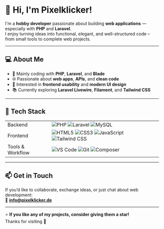 # 👋 Hi, I'm Pixelklicker!

I'm a **hobby developer** passionate about building **web applications** — especially with **PHP** and **Laravel**.  
I enjoy turning ideas into functional, elegant, and well-structured code – from small tools to complete web projects.

---

## 💻 About Me

- 🧠 Mainly coding with **PHP**, **Laravel**, and **Blade**  
- 🌐 Passionate about **web apps**, **APIs**, and **clean code**  
- 🎨 Interested in **frontend usability** and **modern UI design**  
- 📚 Currently exploring **Laravel Livewire**, **Filament**, and **Tailwind CSS** 

---

## 🧰 Tech Stack

|  |  |
|----------|-------|
| Backend | ![PHP](https://img.shields.io/badge/PHP-777BB4?style=for-the-badge&logo=php&logoColor=white) ![Laravel](https://img.shields.io/badge/Laravel-FF2D20?style=for-the-badge&logo=laravel&logoColor=white) ![MySQL](https://img.shields.io/badge/MySQL-4479A1?style=for-the-badge&logo=mysql&logoColor=white) |
| Frontend | ![HTML5](https://img.shields.io/badge/HTML5-E34F26?style=for-the-badge&logo=html5&logoColor=white) ![CSS3](https://img.shields.io/badge/CSS3-1572B6?style=for-the-badge&logo=css3&logoColor=white) ![JavaScript](https://img.shields.io/badge/JavaScript-F7DF1E?style=for-the-badge&logo=javascript&logoColor=black) ![Tailwind CSS](https://img.shields.io/badge/Tailwind_CSS-06B6D4?style=for-the-badge&logo=tailwindcss&logoColor=white) |
| Tools & Workflow | ![VS Code](https://img.shields.io/badge/VS_Code-007ACC?style=for-the-badge&logo=visualstudiocode&logoColor=white) ![Git](https://img.shields.io/badge/Git-F05032?style=for-the-badge&logo=git&logoColor=white) ![Composer](https://img.shields.io/badge/Composer-885630?style=for-the-badge&logo=composer&logoColor=white) |


---
<!--
## 🚀 Featured Projects

- 🔧 **[Project Name 1](#)** – A small Laravel tool for managing tasks.  
- 🌍 **[Project Name 2](#)** – A web app for sharing code snippets.  
- 🧩 **[Project Name 3](#)** – A learning project exploring Laravel Jetstream and authentication.

> 📌 See more → [github.com/pixelklicker](https://github.com/pixelklicker)

---
-->
## 📫 Get in Touch

If you’d like to collaborate, exchange ideas, or just chat about web development:  
📧 **info@pixelklicker.de**
<!--
Or find me on:  
🐘 Mastodon / 💬 Discord / 🧠 dev.to *(optional)*
-->
---

⭐ **If you like any of my projects, consider giving them a star!**  
Thanks for visiting 🙌

<!--
**pixelklicker/pixelklicker** is a ✨ _special_ ✨ repository because its `README.md` (this file) appears on your GitHub profile.

Here are some ideas to get you started:

- 🔭 I’m currently working on ...
- 🌱 I’m currently learning ...
- 👯 I’m looking to collaborate on ...
- 🤔 I’m looking for help with ...
- 💬 Ask me about ...
- 📫 How to reach me: ...
- 😄 Pronouns: ...
- ⚡ Fun fact: ...
-->

